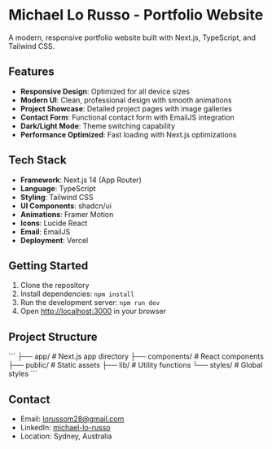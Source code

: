 # Michael Lo Russo - Portfolio Website

A modern, responsive portfolio website built with Next.js, TypeScript, and Tailwind CSS.

## Features

- **Responsive Design**: Optimized for all device sizes
- **Modern UI**: Clean, professional design with smooth animations
- **Project Showcase**: Detailed project pages with image galleries
- **Contact Form**: Functional contact form with EmailJS integration
- **Dark/Light Mode**: Theme switching capability
- **Performance Optimized**: Fast loading with Next.js optimizations

## Tech Stack

- **Framework**: Next.js 14 (App Router)
- **Language**: TypeScript
- **Styling**: Tailwind CSS
- **UI Components**: shadcn/ui
- **Animations**: Framer Motion
- **Icons**: Lucide React
- **Email**: EmailJS
- **Deployment**: Vercel

## Getting Started

1. Clone the repository
2. Install dependencies: `npm install`
3. Run the development server: `npm run dev`
4. Open [http://localhost:3000](http://localhost:3000) in your browser

## Project Structure

\`\`\`
├── app/                    # Next.js app directory
├── components/            # React components
├── public/               # Static assets
├── lib/                  # Utility functions
└── styles/              # Global styles
\`\`\`

## Contact

- Email: lorussom28@gmail.com
- LinkedIn: [michael-lo-russo](https://www.linkedin.com/in/michael-lo-russo/)
- Location: Sydney, Australia
